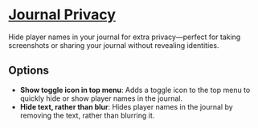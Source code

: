 # [Journal Privacy](https://www.mousehuntgame.com/preferences.php?tab=mousehunt-improved-settings#mousehunt-improved-settings-element-hiding-journal-privacy)

Hide player names in your journal for extra privacy—perfect for taking screenshots or sharing your journal without revealing identities.

## Options

- **Show toggle icon in top menu**: Adds a toggle icon to the top menu to quickly hide or show player names in the journal.
- **Hide text, rather than blur**: Hides player names in the journal by removing the text, rather than blurring it.
